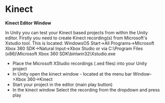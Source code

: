 Kinect
======


__Kinect Editor Window__

In Unity you can test your Kinect based projects from within the Unity editor.
Firstly you need to create Kinect recording(s) from Microsoft's Xstudio tool.
This is located: WindowsOS Start->All Programs->Microsoft Xbox 360 SDK->Natural Input->Xbox Studio
or via C:\Program Files (x86)\Microsoft Xbox 360 SDK\bin\win32\Xstudio.exe

* Place the Microsoft XStudio recordings (.xed files) into your Unity project
* In Unity open the kinect window - located at the menu bar Window->Xbox 360->Kinect
* Start your project in the editor (main play button)
* In the kinect window Select the recording from the dropdown and press play


